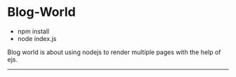 # Blog-World

- npm install
- node index.js

Blog world is about using nodejs to render multiple pages with the help of ejs.
<hr/>

